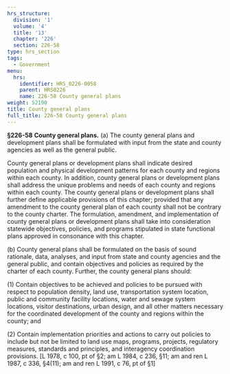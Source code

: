 ```yaml
---
hrs_structure:
  division: '1'
  volume: '4'
  title: '13'
  chapter: '226'
  section: 226-58
type: hrs_section
tags:
  - Government
menu:
  hrs:
    identifier: HRS_0226-0058
    parent: HRS0226
    name: 226-58 County general plans
weight: 52190
title: County general plans
full_title: 226-58 County general plans
---
```

**§226-58** **County general plans.** (a) The county general plans and development plans shall be formulated with input from the state and county agencies as well as the general public.

County general plans or development plans shall indicate desired population and physical development patterns for each county and regions within each county. In addition, county general plans or development plans shall address the unique problems and needs of each county and regions within each county. The county general plans or development plans shall further define applicable provisions of this chapter; provided that any amendment to the county general plan of each county shall not be contrary to the county charter. The formulation, amendment, and implementation of county general plans or development plans shall take into consideration statewide objectives, policies, and programs stipulated in state functional plans approved in consonance with this chapter.

(b) County general plans shall be formulated on the basis of sound rationale, data, analyses, and input from state and county agencies and the general public, and contain objectives and policies as required by the charter of each county. Further, the county general plans should:

(1) Contain objectives to be achieved and policies to be pursued with respect to population density, land use, transportation system location, public and community facility locations, water and sewage system locations, visitor destinations, urban design, and all other matters necessary for the coordinated development of the county and regions within the county; and

(2) Contain implementation priorities and actions to carry out policies to include but not be limited to land use maps, programs, projects, regulatory measures, standards and principles, and interagency coordination provisions. [L 1978, c 100, pt of §2; am L 1984, c 236, §11; am and ren L 1987, c 336, §4(11); am and ren L 1991, c 76, pt of §1]